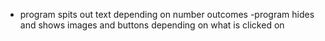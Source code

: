 - program spits out text depending on number outcomes
-program hides and shows images and buttons depending on what is clicked on
